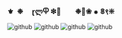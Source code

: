 ### ⚜ ❉  ɽლႴ ❇🌺  ❉🌻❀ ⁕ 𝟠९❇ 



![github](https://img.shields.io/badge/-welcome-cornflower?style=for-the-badge&logo=3M&logoColor=yello)
![github](https://img.shields.io/badge/-to-blue?style=for-the-badge&logo=Adidas&logoColor=lightgreen)
![github](https://img.shields.io/badge/-my-pink?style=for-the-badge&logo=HP&logoColor=red)
![github](https://img.shields.io/badge/-webpage-orange?style=for-the-badge&logo=Pinterest&logoColor=blue)
















<!--
**passionfwend/passionfwend** is a ✨ _special_ ✨ repository because its `README.md` (this file) appears on your GitHub profile.

Here are some ideas to get you started:

- 🔭 I’m currently working on ...
- 🌱 I’m currently learning ...
- 👯 I’m looking to collaborate on ...
- 🤔 I’m looking for help with ...
- 💬 Ask me about ...
- 📫 How to reach me: ...
- 😄 Pronouns: ...
- ⚡ Fun fact: ...
-->
